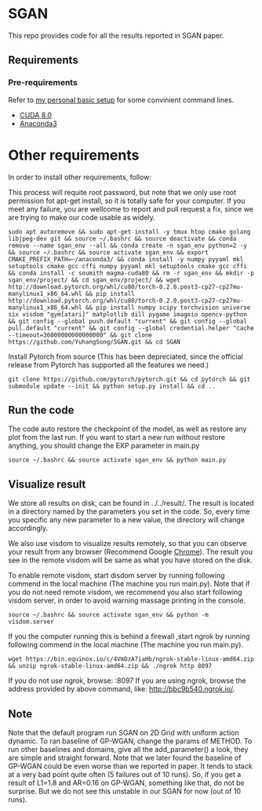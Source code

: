 # SGAN

This repo provides code for all the results reported in SGAN paper.

## Requirements

### Pre-requirements

Refer to [my personal basic setup](https://github.com/YuhangSong/basic_setup) for some convinient command lines.

* [CUDA 8.0](https://developer.nvidia.com/cuda-downloads)
* [Anaconda3](https://www.anaconda.com/download/)

# Other requirements

In order to install other requirements, follow:

This process will requite root password, but note that we only use root permission fot apt-get install, so it is totally safe for your computer.
If you meet any failure, you are wellcome to report and pull request a fix, since we are trying to make our code usable as widely.
```
sudo apt autoremove && sudo apt-get install -y tmux htop cmake golang libjpeg-dev git && source ~/.bashrc && source deactivate && conda remove --name sgan_env --all && conda create -n sgan_env python=2 -y && source ~/.bashrc && source activate sgan_env && export CMAKE_PREFIX_PATH=~/anaconda3/ && conda install -y numpy pyyaml mkl setuptools cmake gcc cffi numpy pyyaml mkl setuptools cmake gcc cffi && conda install -c soumith magma-cuda80 && rm -r sgan_env && mkdir -p sgan_env/project/ && cd sgan_env/project/ && wget http://download.pytorch.org/whl/cu80/torch-0.2.0.post3-cp27-cp27mu-manylinux1_x86_64.whl && pip install http://download.pytorch.org/whl/cu80/torch-0.2.0.post3-cp27-cp27mu-manylinux1_x86_64.whl && pip install numpy scipy torchvision universe six visdom "gym[atari]" matplotlib dill pygame imageio opencv-python && git config --global push.default "current" && git config --global pull.default "current" && git config --global credential.helper "cache --timeout=36000000000000000" && git clone https://github.com/YuhangSong/SGAN.git && cd SGAN
```

Install Pytorch from source (This has been depreciated, since the official release from Pytorch has supported all the features we need.)
```
git clone https://github.com/pytorch/pytorch.git && cd pytorch && git submodule update --init && python setup.py install && cd ..
```

## Run the code

The code auto restore the checkpoint of the model, as well as restore any plot from the last run.
If you want to start a new run without restore anything, you should change the EXP parameter in main.py
```
source ~/.bashrc && source activate sgan_env && python main.py
```

## Visualize result

We store all results on disk, can be found in ../../result/.
The result is located in a directory named by the parameters you set in the code. So, every time you specific any new parameter to a new value, the directory will change accordingly.

We also use visdom to visualize results remotely, so that you can observe your result from any browser (Recommend Google [Chrome](https://www.google.com/chrome/browser/desktop/index.html?brand=CHBD&gclid=Cj0KCQjwgb3OBRDNARIsAOyZbxDQqD8yexBYnNgpuh8Taiqzk0H_VCmNnYibw3SdWL7uqx0L3GOJicAaAkEFEALw_wcB)).
The result you see in the remote visdom will be same as what you have stored on the disk.

To enable remote visdom, start disdom server by running following commend in the local machine (The machine you run main.py).
Note that if you do not need remote visdom, we recommend you also start following visdom server, in order to avoid warning massage printing in the console.
```
source ~/.bashrc && source activate sgan_env && python -m visdom.server
```

If you the computer running this is behind a firewall ,start ngrok by running following commend in the local machine (The machine you run main.py).
```
wget https://bin.equinox.io/c/4VmDzA7iaHb/ngrok-stable-linux-amd64.zip && unzip ngrok-stable-linux-amd64.zip && ./ngrok http 8097
```

If you do not use ngrok, browse: <your ip>:8097
If you are using ngrok, browse the address provided by above command, like: http://bbc9b540.ngrok.io/.

## Note
Note that the default program run SGAN on 2D Grid with uniform action dynamic.
To ran baseline of GP-WGAN, change the params of METHOD.
To run other baselines and domains, give all the add_parameter() a look, they are simple and straight forward.
Note that we later found the baseline of GP-WGAN could be even worse than we reported in paper.
It tends to stack at a very bad point quite often (5 failures out of 10 runs).
So, if you get a result of L1=1.8 and AR=0.16 on GP-WGAN, something like that, do not be surprise.
But we do not see this unstable in our SGAN for now (out of 10 runs).
